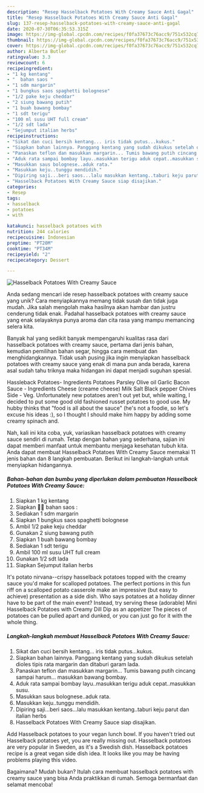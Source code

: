 ```yaml
---
description: "Resep Hasselback Potatoes With Creamy Sauce Anti Gagal"
title: "Resep Hasselback Potatoes With Creamy Sauce Anti Gagal"
slug: 137-resep-hasselback-potatoes-with-creamy-sauce-anti-gagal
date: 2020-07-30T06:35:53.315Z
image: https://img-global.cpcdn.com/recipes/f0fa37673c76acc9/751x532cq70/hasselback-potatoes-with-creamy-sauce-foto-resep-utama.jpg
thumbnail: https://img-global.cpcdn.com/recipes/f0fa37673c76acc9/751x532cq70/hasselback-potatoes-with-creamy-sauce-foto-resep-utama.jpg
cover: https://img-global.cpcdn.com/recipes/f0fa37673c76acc9/751x532cq70/hasselback-potatoes-with-creamy-sauce-foto-resep-utama.jpg
author: Alberta Butler
ratingvalue: 3.3
reviewcount: 6
recipeingredient:
- "1 kg kentang"
- "  bahan saos "
- "1 sdm margarin"
- "1 bungkus saos spaghetti bolognese"
- "1/2 pake keju cheddar"
- "2 siung bawang putih"
- "1 buah bawang bombay"
- "1 sdt terigu"
- "100 ml susu UHT full cream"
- "1/2 sdt lada"
- "Sejumput italian herbs"
recipeinstructions:
- "Sikat dan cuci bersih kentang... iris tidak putus...kukus."
- "Siapkan bahan lainnya. Panggang kentang yang sudah dikukus setelah dioles tipis rata margarin dan ditaburi garam lada."
- "Panaskan teflon dan masukkan margarin... Tumis bawang putih cincang sampai harum... masukkan bawang bombay."
- "Aduk rata sampai bombay layu..masukkan terigu aduk cepat..masukkan susu."
- "Masukkan saus bolognese..aduk rata."
- "Masukkan keju..tunggu mendidih."
- "Dipiring saji...beri saos...lalu masukkan kentang..taburi keju parut dan italian herbs"
- "Hasselback Potatoes With Creamy Sauce siap disajikan."
categories:
- Resep
tags:
- hasselback
- potatoes
- with

katakunci: hasselback potatoes with 
nutrition: 244 calories
recipecuisine: Indonesian
preptime: "PT20M"
cooktime: "PT34M"
recipeyield: "2"
recipecategory: Dessert

---
```



![Hasselback Potatoes With Creamy Sauce](https://img-global.cpcdn.com/recipes/f0fa37673c76acc9/751x532cq70/hasselback-potatoes-with-creamy-sauce-foto-resep-utama.jpg)

Anda sedang mencari ide resep hasselback potatoes with creamy sauce yang unik? Cara menyiapkannya memang tidak susah dan tidak juga mudah. Jika salah mengolah maka hasilnya akan hambar dan justru cenderung tidak enak. Padahal hasselback potatoes with creamy sauce yang enak selayaknya punya aroma dan cita rasa yang mampu memancing selera kita.

Banyak hal yang sedikit banyak mempengaruhi kualitas rasa dari hasselback potatoes with creamy sauce, pertama dari jenis bahan, kemudian pemilihan bahan segar, hingga cara membuat dan menghidangkannya. Tidak usah pusing jika ingin menyiapkan hasselback potatoes with creamy sauce yang enak di mana pun anda berada, karena asal sudah tahu triknya maka hidangan ini dapat menjadi suguhan spesial.

Hassleback Potatoes- Ingredients Potatoes Parsley Olive oil Garlic Bacon Sauce - Ingredients Cheese (creame cheese) Milk Salt Black pepper Chives Side - Veg. Unfortunately new potatoes aren&#39;t out yet but, while waiting, I decided to put some good old fashioned russet potatoes to good use. My hubby thinks that &#34;food is all about the sauce&#34; (he&#39;s not a foodie, so let&#39;s excuse his ideas :), so I thought I should make him happy by adding some creamy spinach and.


Nah, kali ini kita coba, yuk, variasikan hasselback potatoes with creamy sauce sendiri di rumah. Tetap dengan bahan yang sederhana, sajian ini dapat memberi manfaat untuk membantu menjaga kesehatan tubuh kita. Anda dapat membuat Hasselback Potatoes With Creamy Sauce memakai 11 jenis bahan dan 8 langkah pembuatan. Berikut ini langkah-langkah untuk menyiapkan hidangannya.

<!--inarticleads1-->

##### Bahan-bahan dan bumbu yang diperlukan dalam pembuatan Hasselback Potatoes With Creamy Sauce:

1. Siapkan 1 kg kentang
1. Siapkan  🧄🧅 bahan saos :
1. Sediakan 1 sdm margarin
1. Siapkan 1 bungkus saos spaghetti bolognese
1. Ambil 1/2 pake keju cheddar
1. Gunakan 2 siung bawang putih
1. Siapkan 1 buah bawang bombay
1. Sediakan 1 sdt terigu
1. Ambil 100 ml susu UHT full cream
1. Gunakan 1/2 sdt lada
1. Siapkan Sejumput italian herbs


It&#39;s potato nirvana--crispy hasselback potatoes topped with the creamy sauce you&#39;d make for scalloped potatoes. The perfect portions in this fun riff on a scalloped potato casserole make an impressive (but easy to achieve) presentation as a side dish. Who says potatoes at a holiday dinner have to be part of the main event? Instead, try serving these (adorable) Mini Hasselback Potatoes with Creamy Dill Dip as an appetizer The pieces of potatoes can be pulled apart and dunked, or you can just go for it with the whole thing. 

<!--inarticleads2-->

##### Langkah-langkah membuat Hasselback Potatoes With Creamy Sauce:

1. Sikat dan cuci bersih kentang... iris tidak putus...kukus.
1. Siapkan bahan lainnya. Panggang kentang yang sudah dikukus setelah dioles tipis rata margarin dan ditaburi garam lada.
1. Panaskan teflon dan masukkan margarin... Tumis bawang putih cincang sampai harum... masukkan bawang bombay.
1. Aduk rata sampai bombay layu..masukkan terigu aduk cepat..masukkan susu.
1. Masukkan saus bolognese..aduk rata.
1. Masukkan keju..tunggu mendidih.
1. Dipiring saji...beri saos...lalu masukkan kentang..taburi keju parut dan italian herbs
1. Hasselback Potatoes With Creamy Sauce siap disajikan.


Add Hasselback potatoes to your vegan lunch bowl. If you haven&#39;t tried out Hasselback potatoes yet, you are really missing out. Hasselback potatoes are very popular in Sweden, as it&#39;s a Swedish dish. Hasselback potatoes recipe is a great vegan side dish idea. It looks like you may be having problems playing this video. 

Bagaimana? Mudah bukan? Itulah cara membuat hasselback potatoes with creamy sauce yang bisa Anda praktikkan di rumah. Semoga bermanfaat dan selamat mencoba!
